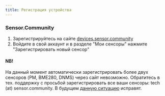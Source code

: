```yaml
---
title: Регистрация устройства
---
```


### Sensor.Community

1. Зарегистрируйтесь на сайте [devices.sensor.community](https://devices.sensor.community/)
1. Войдите в свой аккаунт и в разделе "Мои сенсоры"  нажмите  "Зарегистрировать новый сенсор"

#### NB!
На данный момент автоматически зарегистрировать более двух сенсоров (PM, BME280, DNMS) через сайт невозможно.
Обратитесь в тех. поддержку с просьбой зарегистрировать все ваши сенсоры: tech (at) sensor.community.
В будущем [данную ситуацию](https://github.com/opendata-stuttgart/sensor.community/issues/117) исправят.
